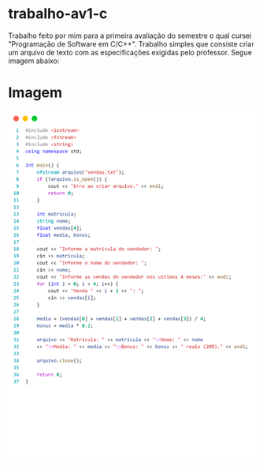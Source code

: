 # trabalho-av1-c

Trabalho feito por mim para a primeira avaliação do semestre o qual cursei "Programação de Software em C/C++". Trabalho simples que consiste criar um arquivo de texto com as especificações exigidas pelo professor. Segue imagem abaixo:

# Imagem

![image](https://github.com/guusebumps/trabalho-av1-c/blob/main/code.png)

